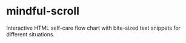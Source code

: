 # mindful-scroll
Interactive HTML self-care flow chart with bite-sized text snippets for different situations.
